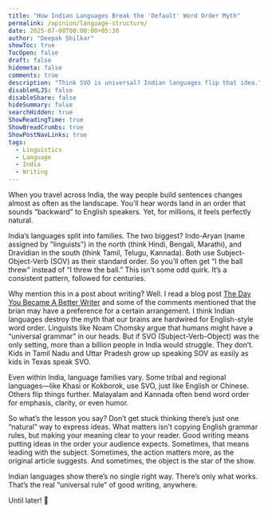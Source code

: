 ```yaml
---
title: "How Indian Languages Break the 'Default' Word Order Myth"
permalink: /opinion/language-structure/
date: 2025-07-08T00:00:00+05:30
author: "Deepak Shilkar"
showToc: true
TocOpen: false
draft: false
hidemeta: false
comments: true
description: "Think SVO is universal? Indian languages flip that idea."
disableHLJS: false
disableShare: false
hideSummary: false
searchHidden: true
ShowReadingTime: true
ShowBreadCrumbs: true
ShowPostNavLinks: true
tags:
  - Linguistics
  - Language
  - India
  - Writing
---
```


When you travel across India, the way people build sentences changes almost as often as the landscape. You’ll hear words land in an order that sounds “backward” to English speakers. Yet, for millions, it feels perfectly natural.

India’s languages split into families. The two biggest? Indo-Aryan (name assigned by "linguists") in the north (think Hindi, Bengali, Marathi), and Dravidian in the south (think Tamil, Telugu, Kannada). Both use Subject-Object-Verb (SOV) as their standard order. So you’ll often get “I the ball threw” instead of “I threw the ball.” This isn’t some odd quirk. It’s a consistent pattern, followed for centuries.

Why mention this in a post about writing? Well. I read a blog post [The Day You Became A Better Writer](https://dilbertblog.typepad.com/the_dilbert_blog/2007/06/the_day_you_bec.html) and some of the comments mentioned that the brian may have a preference for a certain arrangement. I think Indian languages destroy the myth that our brains are hardwired for English-style word order. Linguists like Noam Chomsky argue that humans might have a “universal grammar” in our heads. But if SVO (Subject-Verb-Object) was the only setting, more than a billion people in India would struggle. They don’t. Kids in Tamil Nadu and Uttar Pradesh grow up speaking SOV as easily as kids in Texas speak SVO.

Even within India, language families vary. Some tribal and regional languages—like Khasi or Kokborok, use SVO, just like English or Chinese. Others flip things further. Malayalam and Kannada often bend word order for emphasis, clarity, or even humor.

So what’s the lesson you say? Don’t get stuck thinking there’s just one “natural” way to express ideas. What matters isn’t copying English grammar rules, but making your meaning clear to your reader. Good writing means putting ideas in the order your audience expects. Sometimes, that means leading with the subject. Sometimes, the action matters more, as the original article suggests. And sometimes, the object is the star of the show.

Indian languages show there’s no single right way. There’s only what works. That’s the real “universal rule” of good writing, anywhere.

Until later! 👋
